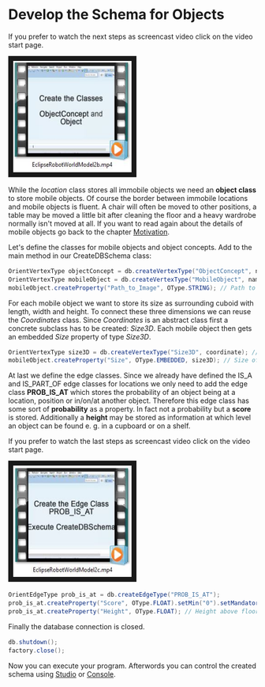 # Develop the Schema for Objects
If you prefer to watch the next steps as screencast video click on the video start page.

<a href="EclipseRobotWorldModel2b.mp4
" target="_blank"><img src="ThumbnailEclipseVideo2b.JPG"
alt="Eclipse Video" width="240" height="225" border="10" /></a>

While the *location* class stores all immobile objects we need an **object class** to store mobile objects. Of course the border between immobile locations and mobile objects is fluent. A chair will often be moved to other positions, a table may be moved a little bit after cleaning the floor and a heavy wardrobe normally isn't moved at all. If you want to read again about the details of mobile objects go back to the chapter [Motivation](motivation.md#Objects-and-Object-Concepts).

Let's define the classes for mobile objects and object concepts. Add to the main method in our CreateDBSchema class:

```java
OrientVertexType objectConcept = db.createVertexType("ObjectConcept", namedVertex); // Object types like cup, plate, table, ...
OrientVertexType mobileObject = db.createVertexType("MobileObject", namedVertex); // Real Objects like the red cup with the little crack
mobileObject.createProperty("Path_to_Image", OType.STRING); // Path to image file
```

For each mobile object we want to store its size as surrounding cuboid with length, width and height. To connect these three dimensions we can reuse the *Coordinates* class. Since *Coordinates* is an abstract class first a concrete subclass has to be created: *Size3D*. Each mobile object then gets an embedded *Size* property of type *Size3D*.

```java
OrientVertexType size3D = db.createVertexType("Size3D", coordinate); // The abstract class coordinate is used to store sizes of objects
mobileObject.createProperty("Size", OType.EMBEDDED, size3D); // Size of an object with x > y and z = height in the object's default position

```

At last we define the edge classes. Since we already have defined the IS_A and IS_PART_OF edge classes for locations we only need to add the edge class **PROB_IS_AT** which stores the probability of an object being at a location, position or in/on/at another object. Therefore this edge class has some sort of **probability** as a property. In fact not a probability but a **score** is stored. Additionally a **height** may be stored as information at which level an object can be found e. g. in a cupboard or on a shelf.

If you prefer to watch the last steps as screencast video click on the video start page.

<a href="EclipseRobotWorldModel2c.mp4
" target="_blank"><img src="ThumbnailEclipseVideo2c.JPG"
alt="Eclipse Video" width="240" height="225" border="10" /></a>

```java
OrientEdgeType prob_is_at = db.createEdgeType("PROB_IS_AT");
prob_is_at.createProperty("Score", OType.FLOAT).setMin("0").setMandatory(true).setNotNull(true);
prob_is_at.createProperty("Height", OType.FLOAT); // Height above floor for robot's linear drive
```

Finally the database connection is closed.

```java
db.shutdown();
factory.close();
```

Now you can execute your program. Afterwords you can control the created schema using [Studio](http://orientdb.com/docs/last/Home-page.html) or [Console](http://orientdb.com/docs/last/Console-Commands.html).

